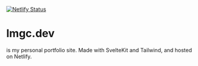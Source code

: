 [![Netlify Status](https://api.netlify.com/api/v1/badges/588fcd55-1a76-41a9-a862-fc285efedc3b/deploy-status)](https://app.netlify.com/sites/eclectic-semifreddo-a01297/deploys)

# lmgc.dev

is my personal portfolio site. Made with SvelteKit and Tailwind, and hosted on Netlify.